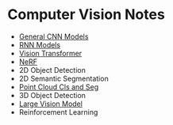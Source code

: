 # Computer Vision Notes
- [General CNN Models](https://github.com/jimazeyu/deep_learning_notes/tree/main/general_cnn)
- [RNN Models](https://github.com/jimazeyu/deep_learning_notes/tree/main/rnn)
- [Vision Transformer](https://github.com/jimazeyu/deep_learning_notes/tree/main/vision_transformer)
- [NeRF](https://github.com/jimazeyu/deep_learning_notes/tree/main/nerf)
- 2D Object Detection
- 2D Semantic Segmentation
- [Point Cloud Cls and Seg](https://github.com/jimazeyu/deep_learning_notes/tree/main/general_pointcloud)
- 3D Object Detection
- [Large Vision Model](https://github.com/jimazeyu/deep_learning_notes/tree/main/LVM)
- Reinforcement Learning
